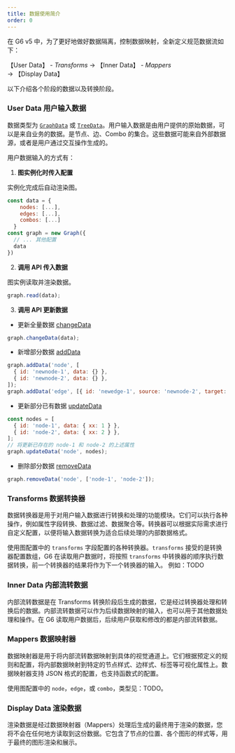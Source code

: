 ```yaml
---
title: 数据使用简介
order: 0
---
```


在 G6 v5 中，为了更好地做好数据隔离，控制数据映射，全新定义规范数据流如下：

【User Data】 - _Transforms_ -> 【Inner Data】 - _Mappers_ -> 【Display Data】

以下介绍各个阶段的数据以及转换阶段。

### User Data 用户输入数据

数据类型为 [`GraphData`](./GraphData.zh.md) 或 [`TreeData`](./GraphData.zh.md)。用户输入数据是由用户提供的原始数据，可以是来自业务的数据。是节点、边、Combo 的集合。这些数据可能来自外部数据源，或者是用户通过交互操作生成的。

用户数据输入的方式有：

1. **图实例化时传入配置**

实例化完成后自动渲染图。

```javascript
const data = {
    nodes: [...],
    edges: [...],
    combos: [...]
  }
const graph = new Graph({
  // ... 其他配置
  data
})
```

2. **调用 API 传入数据**

图实例读取并渲染数据。

```javascript
graph.read(data);
```

3. **调用 API 更新数据**

- 更新全量数据 [changeData](TODO)

```javascript
graph.changeData(data);
```

- 新增部分数据 [addData](TODO)

```javascript
graph.addData('node', [
  { id: 'newnode-1', data: {} },
  { id: 'newnode-2', data: {} },
]);
graph.addData('edge', [{ id: 'newedge-1', source: 'newnode-2', target: 'newnode-1', data: {} }]);
```

- 更新部分已有数据 [updateData](TODO)

```javascript
const nodes = [
  { id: 'node-1', data: { xx: 1 } },
  { id: 'node-2', data: { xx: 2 } },
];
// 将更新已存在的 node-1 和 node-2 的上述属性
graph.updateData('node', nodes);
```

- 删除部分数据 [removeData](TODO)

```javascript
graph.removeData('node', ['node-1', 'node-2']);
```

### Transforms 数据转换器

数据转换器是用于对用户输入数据进行转换和处理的功能模块。它们可以执行各种操作，例如属性字段转换、数据过滤、数据聚合等。转换器可以根据实际需求进行自定义配置，以便将输入数据转换为适合后续处理的内部数据格式。

使用图配置中的 `transforms` 字段配置的各种转换器。`transforms` 接受的是转换器配置数组，G6 在读取用户数据时，将按照 `transforms` 中转换器的顺序执行数据转换，前一个转换器的结果将作为下一个转换器的输入。 例如：TODO

### Inner Data 内部流转数据

内部流转数据是在 Transforms 转换阶段后生成的数据，它是经过转换器处理和转换后的数据。内部流转数据可以作为后续数据映射的输入，也可以用于其他数据处理和操作。在 G6 读取用户数据后，后续用户获取和修改的都是内部流转数据。

### Mappers 数据映射器

数据映射器是用于将内部流转数据映射到具体的视觉通道上。它们根据预定义的规则和配置，将内部数据映射到特定的节点样式、边样式、标签等可视化属性上。数据映射器支持 JSON 格式的配置，也支持函数式的配置。

使用图配置中的 `node`，`edge`，或 `combo`，类型见：TODO。

### Display Data 渲染数据

渲染数据是经过数据映射器（Mappers）处理后生成的最终用于渲染的数据，您将不会在任何地方读取到这份数据。它包含了节点的位置、各个图形的样式等，用于最终的图形渲染和展示。
